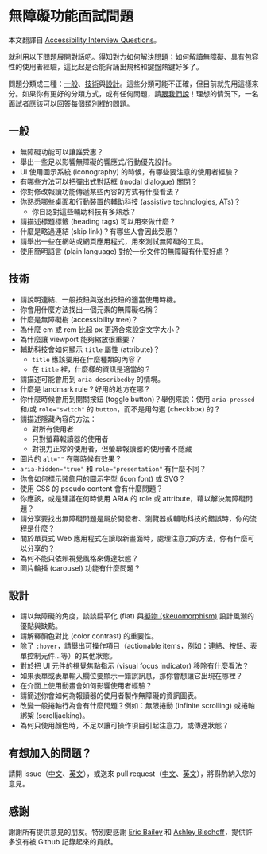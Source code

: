 # 無障礙功能面試問題

本文翻譯自 [Accessibility Interview Questions](https://github.com/scottaohara/accessibility_interview_questions)。

就利用以下問題展開對話吧。得知對方如何解決問題；如何解讀無障礙、具有包容性的使用者經驗，這比起是否能背誦出規格和鍵盤熱鍵好多了。

問題分類成三種：[一般](#一般)、[技術](#技術)與[設計](#設計)。這些分類可能不正確，但目前就先用這樣來分。如果你有更好的分類方式，或有任何問題，請[跟我們說](https://github.com/ymcheung/accessibility_interview_questions/issues)！理想的情況下，一名面試者應該可以回答每個類別裡的問題。


## 一般
- 無障礙功能可以讓誰受惠？
- 舉出一些足以影響無障礙的響應式/行動優先設計。
- UI 使用圖示系統 (iconography) 的時候，有哪些要注意的使用者經驗？
- 有哪些方法可以把彈出式對話框 (modal dialogue) 關閉？
- 你對修改報讀功能傳遞某些內容的方式有什麼看法？
- 你熟悉哪些桌面和行動裝置的輔助科技 (assistive technologies, ATs)？
	- 你自認對這些輔助科技有多熟悉？
- 請描述標題標籤 (heading tags) 可以用來做什麼？
- 什麼是略過連結 (skip link)？有哪些人會因此受惠？
- 請舉出一些在網站或網頁應用程式，用來測試無障礙的工具。
- 使用簡明語言 (plain language) 對於一份文件的無障礙有什麼好處？


## 技術
- 請說明連結、一般按鈕與送出按鈕的適當使用時機。
- 你會用什麼方法找出一個元素的無障礙名稱？
- 什麼是無障礙樹 (accessibility tree)？
- 為什麼 em 或 rem 比起 px 更適合來設定文字大小？
- 為什麼讓 viewport 能夠縮放很重要？
- 輔助科技會如何顯示 `title` 屬性 (attribute)？
	- `title` 應該要用在什麼種類的內容？
	- 在 `title` 裡，什麼樣的資訊是適當的？
- 請描述可能會用到 `aria-describedby` 的情境。
- 什麼是 landmark rule？好用的地方在哪？
- 你什麼時候會用到開關按鈕 (toggle button)？舉例來說：使用 `aria-pressed` 和/或 `role="switch"` 的 `button`，而不是用勾選 (checkbox) 的？
- 請描述隱藏內容的方法：
	- 對所有使用者
	- 只對螢幕報讀器的使用者
	- 對視力正常的使用者，但螢幕報讀器的使用者不隱藏
- 圖片的 `alt=""` 在哪時候有效果？
- `aria-hidden="true"` 和 `role="presentation"` 有什麼不同？
- 你會如何標示裝飾用的圖示字型 (icon font) 或 SVG？
- 使用 CSS 的 pseudo content 會有什麼問題？
- 你應該，或是建議在何時使用 <abbr>ARIA</abbr> 的 role 或 attribute，藉以解決無障礙問題？
- 請分享要找出無障礙問題是屬於開發者、瀏覽器或輔助科技的錯誤時，你的流程是什麼？
- 關於單頁式 Web 應用程式在讀取新畫面時，處理注意力的方法，你有什麼可以分享的？
- 為何不能只依賴視覺風格來傳達狀態？
- 圖片輪播 (carousel) 功能有什麼問題？


## 設計
- 請以無障礙的角度，談談扁平化 (flat) 與[擬物 (skeuomorphism)](http://whatis.techtarget.com/definition/skeuomorphism) 設計風潮的優點與缺點。
- 請解釋顏色對比 (color contrast) 的重要性。
- 除了 `:hover`，請舉出可操作項目（actionable items，例如：連結、按鈕、表單控制元件...等）的其他狀態。
- 對於把 UI 元件的視覺焦點指示 (visual focus indicator) 移除有什麼看法？
- 如果表單或表單輸入欄位要顯示一錯誤訊息，那你會想讓它出現在哪裡？
- 在介面上使用動畫會如何影響使用者經驗？
- 請簡述你會如何為報讀器的使用者製作無障礙的資訊圖表。
- 改變一般捲軸行為會有什麼問題？例如：無限捲動 (infinite scrolling) 或捲軸綁架 (scrolljacking)。
- 為何只使用顏色時，不足以讓可操作項目引起注意力，或傳達狀態？


## 有想加入的問題？
請開 issue（[中文](https://github.com/ymcheung/accessibility_interview_questions/issues)、[英文](https://github.com/scottaohara/accessibility_interview_questions/issues)），或送來 pull request（[中文](https://github.com/ymcheung/accessibility_interview_questions/pulls)、[英文](https://github.com/scottaohara/accessibility_interview_questions/pulls)），將斟酌納入您的意見。


## 感謝
謝謝所有提供意見的朋友。特別要感謝 [Eric Bailey](https://github.com/ericwbailey) 和 [Ashley Bischoff](https://github.com/handcoding)，提供許多沒有被 Github 記錄起來的貢獻。
